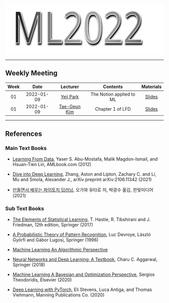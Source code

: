 <p align="center">
  <img width="580" height="160" src="ML2022.svg">
</p>

-----

## Weekly Meeting

Week | Date | Lecturer | Contents | Materials
:--: | :--: | :--: | :--: | :--:
01 | 2022-01-09 | [Yeji Park](https://github.com/hiilynn) | The Notion applied to ML | [Slides](./week01/yjpark/the_notion_applied_to_ml.html)
01 | 2022-01-09 | [Tae-Geun Kim](https://github.com/Axect) | Chapter 1 of LFD | [Slides](https://drive.google.com/file/d/1kGPT4IUPL_5EohccQzmofZOd1sotIJSU/view?usp=sharing)


-----
## References

### Main Text Books

- [Learning From Data](http://amlbook.com/), Yaser S. Abu-Mostafa, Malik Magdon-Ismail, and Hsuan-Tien Lin, AMLbook.com (2012)

- [Dive into Deep Learning](https://d2l.ai/), Zhang, Aston and Lipton, Zachary C. and Li, Mu and Smola, Alexander J., arXiv preprint arXiv:2106.11342 (2021)

- [만들면서 배우는 파이토치 딥러닝](http://www.kyobobook.co.kr/product/detailViewKor.laf?ejkGb=KOR&mallGb=KOR&barcode=9791162244609&orderClick=LET&Kc=), 오가와 유타로 저, 박광수 옮김, 한빛미디어 (2021)

### Sub Text Books

- [The Elements of Statistical Learning](https://hastie.su.domains/ElemStatLearn/), T. Hastie, R. Tibshirani and J. Friedman, 12th edition, Springer (2017)

- [A Probabilistic Theory of Pattern Recognition](https://link.springer.com/book/10.1007/978-1-4612-0711-5), Luc Devroye, László Györfi and Gábor Lugosi, Springer (1996)

- [Machine Learning An Algorithmic Perspective](https://www.amazon.com/Machine-Learning-Algorithmic-Perspective-Recognition-ebook/dp/B00OGLE56Y) 

- [Neural Networks and Deep Learning: A Textbook](http://www.charuaggarwal.net/neural.htm), Charu C. Aggarwal, Springer (2018)

- [Machine Learning A Bayesian and Optimization Perspective](https://www.elsevier.com/books/machine-learning/theodoridis/978-0-12-818803-3), Sergios Theodoridis, Elsevier (2020)

- [Deep Learning with PyTorch](https://www.manning.com/books/deep-learning-with-pytorch), Eli Stevens, Luca Antiga, and Thomas Viehmann, Manning Publications Co. (2020)
